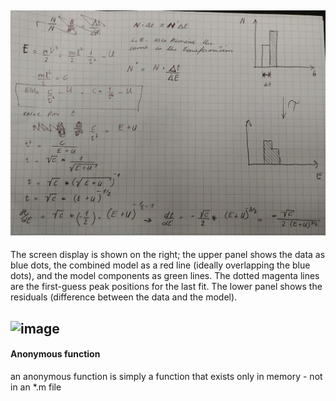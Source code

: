 ![image](T2E.jpg)
----

The screen display is shown on the right; the upper panel shows the data as blue dots, the combined model as a red line (ideally overlapping the blue dots), and the model components as green lines. The dotted magenta lines are the first-guess peak positions for the last fit. The lower panel shows the residuals (difference between the data and the model).

![image](https://terpconnect.umd.edu/~toh/spectrum/peakfit7.png)
----
#### Anonymous function
an anonymous function is simply a function that exists only in memory - not in an \*.m file
